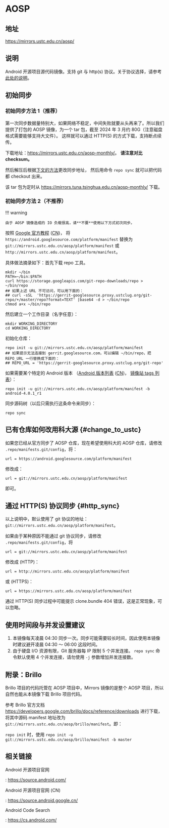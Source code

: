 # AOSP

## 地址

<https://mirrors.ustc.edu.cn/aosp/>

## 说明

Android 开源项目源代码镜像。支持 git 与 http(s) 协议。关于协议选择，请参考[此处的说明](#http_sync)。

## 初始同步

### 初始同步方法 1（推荐）

第一次同步数据量特别大，如果网络不稳定，中间失败就要从头再来了。所以我们提供了打包的
AOSP 镜像，为一个 tar 包，截至 2024 年 3 月约 80G（注意磁盘格式需要能够支持大文件）。
这样就可以通过 HTTP(S) 的方式下载，支持断点续传。

下载地址：<https://mirrors.ustc.edu.cn/aosp-monthly/>。
**请注意对比 checksum。**

然后解压后根据[下文的方法](#change_to_ustc)更改同步地址，
然后用命令 `repo sync` 就可以把代码都 checkout 出来。

该 tar 包为定时从 <https://mirrors.tuna.tsinghua.edu.cn/aosp-monthly/> 下载。

### 初始同步方法 2（不推荐）

!!! warning

    由于 AOSP 镜像造成的 IO 负载很高，请**不要**使用以下方式初次同步。

按照 [Google 官方教程](https://source.android.com/source/downloading.html)
([CN](https://source.android.google.cn/source/downloading))，
将 `https://android.googlesource.com/platform/manifest` 替换为
`git://mirrors.ustc.edu.cn/aosp/platform/manifest` 或
`http://mirrors.ustc.edu.cn/aosp/platform/manifest`。

具体做法摘录如下：首先下载 repo 工具。

    mkdir ~/bin
    PATH=~/bin:$PATH
    curl https://storage.googleapis.com/git-repo-downloads/repo > ~/bin/repo
    ## 如果上述 URL 不可访问，可以用下面的：
    ## curl -sSL  'https://gerrit-googlesource.proxy.ustclug.org/git-repo/+/master/repo?format=TEXT' |base64 -d > ~/bin/repo
    chmod a+x ~/bin/repo

然后建立一个工作目录（名字任意）：

    mkdir WORKING_DIRECTORY
    cd WORKING_DIRECTORY

初始化仓库：

    repo init -u git://mirrors.ustc.edu.cn/aosp/platform/manifest
    ## 如果提示无法连接到 gerrit.googlesource.com，可以编辑 ~/bin/repo，把 REPO_URL 一行替换成下面的：
    ## REPO_URL = 'https://gerrit-googlesource.proxy.ustclug.org/git-repo'

如果需要某个特定的 Android 版本
（[Android 版本列表](https://source.android.com/source/build-numbers.html#source-code-tags-and-builds)
([CN](https://source.android.google.cn/source/build-numbers?hl=zh-cn#source-code-tags-and-builds))，
[镜像站 tags 列表](http://mirrors.ustc.edu.cn/aosp/platform/manifest.git/refs/tags/)）：

    repo init -u git://mirrors.ustc.edu.cn/aosp/platform/manifest -b android-4.0.1_r1

同步源码树（以后只需执行这条命令来同步）：

    repo sync

## 已有仓库如何改用科大源 {#change_to_ustc}

如果您已经从官方同步了 AOSP 仓库，现在希望使用科大的 AOSP 仓库，请修改
`.repo/manifests.git/config`，将：

    url = https://android.googlesource.com/platform/manifest

修改成：

    url = git://mirrors.ustc.edu.cn/aosp/platform/manifest

即可。

## 通过 HTTP(S) 协议同步 {#http_sync}

以上说明中，默认使用了 git 协议的地址：`git://mirrors.ustc.edu.cn/aosp/platform/manifest`。

如果由于某种原因不能通过 git 协议同步，请修改 `.repo/manifests.git/config`，将

    url = git://mirrors.ustc.edu.cn/aosp/platform/manifest

修改成 (HTTP)：

    url = http://mirrors.ustc.edu.cn/aosp/platform/manifest

或 (HTTPS)：

    url = https://mirrors.ustc.edu.cn/aosp/platform/manifest

通过 HTTP(S) 同步过程中可能提示 clone.bundle 404 错误，这是正常现象，可以忽略。

## 使用时间段与并发设置建议

1. 本镜像每天凌晨 04:30
    同步一次。同步可能需要较长时间，因此使用本镜像时建议避开凌晨 04:30
    ～ 06:00 这段时间。
2. 由于硬盘 I/O 资源有限，Git 服务器每 IP 限制 5 个并发连接。
    `repo sync` 命令默认使用 4 个并发连接，请勿使用 `-j`
    参数增加并发连接数。

## 附录：Brillo

Brillo 项目的代码托管在 AOSP 项目中，Mirrors 镜像的是整个 AOSP
项目，所以自然也能从本镜像下载 Brillo 项目代码。

参考 Brillo 官方文档
<https://developers.google.com/brillo/docs/reference/downloads>
进行下载，将其中源码 manifest 地址改为
`git://mirrors.ustc.edu.cn/aosp/brillo/manifest`。即：

`repo init` 时，使用
`repo init -u git://mirrors.ustc.edu.cn/aosp/brillo/manifest -b master`

## 相关链接

Android 开源项目官网

:   <https://source.android.com/>

Android 开源项目官网 (CN)

:   <https://source.android.google.cn/>

Android Code Search

:   <https://cs.android.com/>
